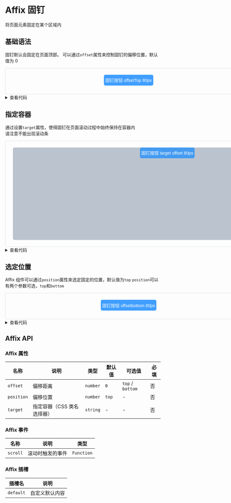 # Affix 固钉

将页面元素固定在某个区域内

## 基础语法

固钉默认会固定在页面顶部。
可以通过`offset`属性来控制固钉的偏移位置，默认值为 0

<div class="container">
    <dz-affix :offset="80">
        <button class="btn">固钉按钮 offsetTop 80px</button>
    </dz-affix>
</div>

<style>
.container {
    padding: 1.5em;
    border: 1px solid #dcdfe6;
    border-radius: 4px;
    width: 800px;
    height:85px;
    text-align: center;
    box-sizing: border-box;
}
.btn {
    padding: 5px;
    border: none;
    border-radius: 5px;
    height: 35px;
    font-size: 14px;
    color: #fff;
    background-color: #409eff;
    cursor: pointer;
}
</style>

<details>

```vue
<template>
    <dz-affix :offset="80">
        <button class="btn">固钉按钮 offsetTop 80px</button>
    </dz-affix>
</template>
```

<summary>查看代码</summary>
</details>

## 指定容器

通过设置`target`属性，使得固钉在页面滚动过程中始终保持在容器内  
请注意不能出现滚动条

<div class="tar-container">
    <div class="target">
        <dz-affix :offset="80" target=".target">
            <button class="targetbtn">固钉按钮 target offset 80px</button>
        </dz-affix>
    </div>
</div>

<style>
.tar-container {
    padding: 1.5em;
    border: 1px solid #dcdfe6;
    border-radius: 4px;
    width: 800px;
    box-sizing: border-box;
    text-align: center;
}

.targetbtn {
    padding: 5px;
    border: none;
    border-radius: 5px;
    margin-left: 251px;
    height: 35px;
    font-size: 14px;
    color: #fff;
    background-color: #449bf1;
    cursor: pointer;
}

.target {
    position: relative;
    border-radius: 5px;
    margin: 0 auto;
    width: 750px;
    height: 300px;
    background-color: #bbc4ce;
}
</style>

<details>

```vue
<template>
    <div class="tar-container">
        <div class="target">
            <dz-affix :offset="80" target=".target">
                <button class="targetbtn">固钉按钮 target offset 80px</button>
            </dz-affix>
        </div>
    </div>
</template>
<style>
.tar-container {
    padding: 1.5em;
    border: 1px solid #dcdfe6;
    border-radius: 4px;
    width: 800px;
    box-sizing: border-box;
    text-align: center;
}
.targetbtn {
    padding: 5px;
    border: none;
    border-radius: 5px;
    margin-left: 251px;
    height: 35px;
    font-size: 14px;
    color: #fff;
    background-color: #449bf1;
    cursor: pointer;
}
.target {
    position: relative;
    border-radius: 5px;
    margin: 0 auto;
    width: 750px;
    height: 300px;
    background-color: #bbc4ce;
}
</style>
```

<summary>查看代码</summary>
</details>

## 选定位置

Affix 组件可以通过`position`属性来选定固定的位置，默认值为`top`
`position`可以有两个参数可选，`top`和`bottom`

<div class="container">
    <dz-affix :offset="80" position="bottom">
        <button class="btn">固钉按钮 offsetbottom 80px</button>
    </dz-affix>
</div>

<details>

```vue
<template>
    <dz-affix :offset="80" position="bottom">
        <button class="btn">固钉按钮 offsetbottom 80px</button>
    </dz-affix>
</template>
```

<summary>查看代码</summary>
</details>

## Affix API

### Affix 属性

| 名称       | 说明                       | 类型     | 默认值 | 可选值           | 必填 |
| ---------- | -------------------------- | -------- | ------ | ---------------- | ---- |
| `offset`   | 偏移距离                   | `number` | `0`    | `top` / `bottom` | 否   |
| `position` | 偏移位置                   | `number` | `top`  | -                | 否   |
| `target`   | 指定容器（CSS 类名选择器） | `string` | -      | -                | 否   |

### Affix 事件

| 名称     | 说明             | 类型       |
| -------- | ---------------- | ---------- |
| `scroll` | 滚动时触发的事件 | `Function` |

### Affix 插槽

| 插槽名    | 说明           |
| --------- | -------------- |
| `default` | 自定义默认内容 |
